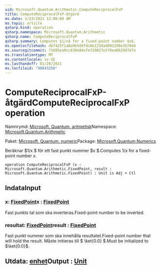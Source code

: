 ```yaml
---
uid: Microsoft.Quantum.Arithmetic.ComputeReciprocalFxP
title: ComputeReciprocalFxP-åtgärd
ms.date: 1/23/2021 12:00:00 AM
ms.topic: article
qsharp.kind: operation
qsharp.namespace: Microsoft.Quantum.Arithmetic
qsharp.name: ComputeReciprocalFxP
qsharp.summary: Computes $1/x$ for a fixed-point number $x$.
ms.openlocfilehash: db7425f1a8a9b5ddfdc6b123dad003298e3670e6
ms.sourcegitcommit: 71605ea9cc630e84e7ef29027e1f0ea06299747e
ms.translationtype: MT
ms.contentlocale: sv-SE
ms.lasthandoff: 01/26/2021
ms.locfileid: "98843250"
---
```

# <a name="computereciprocalfxp-operation"></a><span data-ttu-id="3d702-102">ComputeReciprocalFxP-åtgärd</span><span class="sxs-lookup"><span data-stu-id="3d702-102">ComputeReciprocalFxP operation</span></span>

<span data-ttu-id="3d702-103">Namnrymd: [Microsoft. Quantum. aritmetisk](xref:Microsoft.Quantum.Arithmetic)</span><span class="sxs-lookup"><span data-stu-id="3d702-103">Namespace: [Microsoft.Quantum.Arithmetic](xref:Microsoft.Quantum.Arithmetic)</span></span>

<span data-ttu-id="3d702-104">Paket: [Microsoft. Quantum. numeric](https://nuget.org/packages/Microsoft.Quantum.Numerics)</span><span class="sxs-lookup"><span data-stu-id="3d702-104">Package: [Microsoft.Quantum.Numerics](https://nuget.org/packages/Microsoft.Quantum.Numerics)</span></span>


<span data-ttu-id="3d702-105">Beräknar $1/x $ för ett fast punkt nummer $x $.</span><span class="sxs-lookup"><span data-stu-id="3d702-105">Computes $1/x$ for a fixed-point number $x$.</span></span>

```qsharp
operation ComputeReciprocalFxP (x : Microsoft.Quantum.Arithmetic.FixedPoint, result : Microsoft.Quantum.Arithmetic.FixedPoint) : Unit is Adj + Ctl
```


## <a name="input"></a><span data-ttu-id="3d702-106">Indata</span><span class="sxs-lookup"><span data-stu-id="3d702-106">Input</span></span>

### <a name="x--fixedpoint"></a><span data-ttu-id="3d702-107">x: [FixedPoint](xref:Microsoft.Quantum.Arithmetic.FixedPoint)</span><span class="sxs-lookup"><span data-stu-id="3d702-107">x : [FixedPoint](xref:Microsoft.Quantum.Arithmetic.FixedPoint)</span></span>

<span data-ttu-id="3d702-108">Fast punkts tal som ska inverteras.</span><span class="sxs-lookup"><span data-stu-id="3d702-108">Fixed-point number to be inverted.</span></span>


### <a name="result--fixedpoint"></a><span data-ttu-id="3d702-109">resultat: [FixedPoint](xref:Microsoft.Quantum.Arithmetic.FixedPoint)</span><span class="sxs-lookup"><span data-stu-id="3d702-109">result : [FixedPoint](xref:Microsoft.Quantum.Arithmetic.FixedPoint)</span></span>

<span data-ttu-id="3d702-110">Fast punkt nummer som ska innehålla resultatet.</span><span class="sxs-lookup"><span data-stu-id="3d702-110">Fixed-point number that will hold the result.</span></span> <span data-ttu-id="3d702-111">Måste initieras till $ \ket{0.0} $.</span><span class="sxs-lookup"><span data-stu-id="3d702-111">Must be initialized to $\ket{0.0}$.</span></span>



## <a name="output--unit"></a><span data-ttu-id="3d702-112">Utdata: [enhet](xref:microsoft.quantum.lang-ref.unit)</span><span class="sxs-lookup"><span data-stu-id="3d702-112">Output : [Unit](xref:microsoft.quantum.lang-ref.unit)</span></span>

